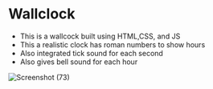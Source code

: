 # Wallclock
- This is a wallcock built using HTML,CSS, and JS
- This a realistic clock has roman numbers to show hours
- Also integrated tick sound for each second
- Also gives bell sound for each hour


![Screenshot (73)](https://github.com/mastan-shariff/js30/assets/92875375/3fa9929c-113b-4c96-a3ae-93e1daec5faf)
